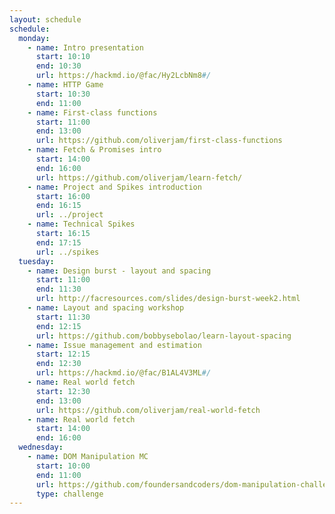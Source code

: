 ```yaml
---
layout: schedule
schedule:
  monday:
    - name: Intro presentation
      start: 10:10
      end: 10:30
      url: https://hackmd.io/@fac/Hy2LcbNm8#/
    - name: HTTP Game
      start: 10:30
      end: 11:00
    - name: First-class functions
      start: 11:00
      end: 13:00
      url: https://github.com/oliverjam/first-class-functions
    - name: Fetch & Promises intro
      start: 14:00
      end: 16:00
      url: https://github.com/oliverjam/learn-fetch/
    - name: Project and Spikes introduction
      start: 16:00
      end: 16:15
      url: ../project
    - name: Technical Spikes
      start: 16:15
      end: 17:15
      url: ../spikes
  tuesday:
    - name: Design burst - layout and spacing
      start: 11:00
      end: 11:30
      url: http://facresources.com/slides/design-burst-week2.html
    - name: Layout and spacing workshop
      start: 11:30
      end: 12:15
      url: https://github.com/bobbysebolao/learn-layout-spacing
    - name: Issue management and estimation
      start: 12:15
      end: 12:30
      url: https://hackmd.io/@fac/B1AL4V3ML#/
    - name: Real world fetch
      start: 12:30
      end: 13:00
      url: https://github.com/oliverjam/real-world-fetch
    - name: Real world fetch
      start: 14:00
      end: 16:00
  wednesday:
    - name: DOM Manipulation MC
      start: 10:00
      end: 11:00
      url: https://github.com/foundersandcoders/dom-manipulation-challenge/
      type: challenge
---
```

